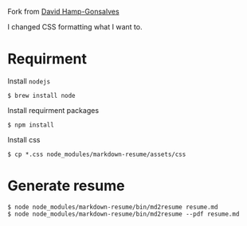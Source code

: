 Fork from [David Hamp-Gonsalves](https://github.com/davidhampgonsalves/resume)

I changed CSS formatting what I want to.

# Requirment
Install `nodejs`
```
$ brew install node
```

Install requirment packages
```
$ npm install
```

Install css
```
$ cp *.css node_modules/markdown-resume/assets/css
```

# Generate resume
```
$ node node_modules/markdown-resume/bin/md2resume resume.md
$ node node_modules/markdown-resume/bin/md2resume --pdf resume.md
```